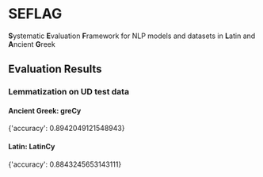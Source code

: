 # SEFLAG
**S**ystematic **E**valuation **F**ramework for NLP models and datasets in **L**atin and **A**ncient **G**reek

## Evaluation Results
### Lemmatization on UD test data
#### Ancient Greek: greCy 
{'accuracy': 0.8942049121548943}
#### Latin: LatinCy
{'accuracy': 0.8843245653143111}
